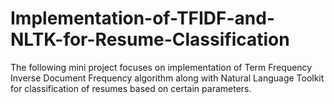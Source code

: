 # Implementation-of-TFIDF-and-NLTK-for-Resume-Classification
The following mini project focuses on implementation of Term Frequency Inverse Document Frequency algorithm along with Natural Language Toolkit for classification of resumes based on certain parameters.
